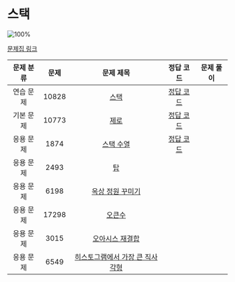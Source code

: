 # 스택

![100%](https://progress-bar.dev/3/?scale=8&title=progress&width=500&color=babaca&suffix=/8)

[문제집 링크](https://www.acmicpc.net/workbook/view/7309)

| 문제 분류 | 문제 | 문제 제목 | 정답 코드 | 문제 풀이 |
| :--: | :--: | :--: | :--: | :--: |
| 연습 문제 | 10828 | [스택](https://www.acmicpc.net/problem/10828) | [정답 코드](../barkingdog/src/stack/BOJ10828_Stack.java) |
| 기본 문제 | 10773 | [제로](https://www.acmicpc.net/problem/10773) | [정답 코드](../barkingdog/src/stack/BOJ10773_Zero.java) |
| 응용 문제 | 1874 | [스택 수열](https://www.acmicpc.net/problem/1874) | [정답 코드](../barkingdog/src/stack/BOJ1874_StackSequence.java) |
| 응용 문제 | 2493 | [탑](https://www.acmicpc.net/problem/2493) |  |
| 응용 문제 | 6198 | [옥상 정원 꾸미기](https://www.acmicpc.net/problem/6198) |  |
| 응용 문제 | 17298 | [오큰수](https://www.acmicpc.net/problem/17298) |  |
| 응용 문제 | 3015 | [오아시스 재결합](https://www.acmicpc.net/problem/3015) |  |
| 응용 문제 | 6549 | [히스토그램에서 가장 큰 직사각형](https://www.acmicpc.net/problem/6549) |  |

